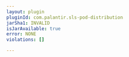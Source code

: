 ```yaml
---
layout: plugin
pluginId: com.palantir.sls-pod-distribution
jarSha1: INVALID
isJarAvailable: true
error: NONE
violations: []

---
```

